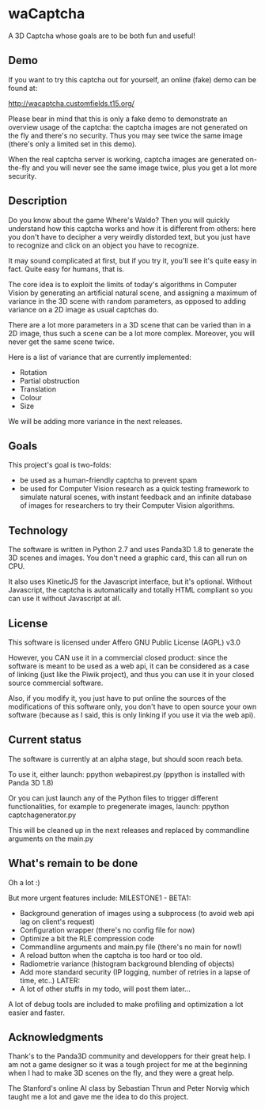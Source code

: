 waCaptcha
=========

A 3D Captcha whose goals are to be both fun and useful!

Demo
----

If you want to try this captcha out for yourself, an online (fake) demo can be found at:

http://wacaptcha.customfields.t15.org/

Please bear in mind that this is only a fake demo to demonstrate an overview usage of the captcha: the captcha images are not generated on the fly and there's no security. Thus you may see twice the same image (there's only a limited set in this demo).

When the real captcha server is working, captcha images are generated on-the-fly and you will never see the same image twice, plus you get a lot more security.

Description
-----------

Do you know about the game Where's Waldo? Then you will quickly understand how this captcha works and how it is different from others: here you don't have to decipher a very weirdly distorded text, but you just have to recognize and click on an object you have to recognize.

It may sound complicated at first, but if you try it, you'll see it's quite easy in fact. Quite easy for humans, that is.

The core idea is to exploit the limits of today's algorithms in Computer Vision by generating an artificial natural scene, and assigning a maximum of variance in the 3D scene with random parameters, as opposed to adding variance on a 2D image as usual captchas do.

There are a lot more parameters in a 3D scene that can be varied than in a 2D image, thus such a scene can be a lot more complex. Moreover, you will never get the same scene twice.

Here is a list of variance that are currently implemented:
- Rotation
- Partial obstruction
- Translation
- Colour
- Size

We will be adding more variance in the next releases.

Goals
-----

This project's goal is two-folds:
- be used as a human-friendly captcha to prevent spam
- be used for Computer Vision research as a quick testing framework to simulate natural scenes, with instant feedback and an infinite database of images for researchers to try their Computer Vision algorithms.

Technology
----------

The software is written in Python 2.7 and uses Panda3D 1.8 to generate the 3D scenes and images. You don't need a graphic card, this can all run on CPU.

It also uses KineticJS for the Javascript interface, but it's optional. Without Javascript, the captcha is automatically and totally HTML compliant so you can use it without Javascript at all.

License
-------

This software is licensed under Affero GNU Public License (AGPL) v3.0

However, you CAN use it in a commercial closed product: since the software is meant to be used as a web api, it can be considered as a case of linking (just like the Piwik project), and thus you can use it in your closed source commercial software.

Also, if you modify it, you just have to put online the sources of the modifications of this software only, you don't have to open source your own software (because as I said, this is only linking if you use it via the web api).

Current status
--------------

The software is currently at an alpha stage, but should soon reach beta.

To use it, either launch:
ppython webapirest.py
(ppython is installed with Panda 3D 1.8)

Or you can just launch any of the Python files to trigger different functionalities, for example to pregenerate images, launch:
ppython captchagenerator.py

This will be cleaned up in the next releases and replaced by commandline arguments on the main.py

What's remain to be done
------------------------

Oh a lot :)

But more urgent features include:
MILESTONE1 - BETA1:
- Background generation of images using a subprocess (to avoid web api lag on client's request)
- Configuration wrapper (there's no config file for now)
- Optimize a bit the RLE compression code
- Commandline arguments and main.py file (there's no main for now!)
- A reload button when the captcha is too hard or too old.
- Radiometrie variance (histogram background blending of objects)
- Add more standard security (IP logging, number of retries in a lapse of time, etc..)
LATER:
- A lot of other stuffs in my todo, will post them later...

A lot of debug tools are included to make profiling and optimization a lot easier and faster.

Acknowledgments
---------------

Thank's to the Panda3D community and developpers for their great help. I am not a game designer so it was a tough project for me at the beginning when I had to make 3D scenes on the fly, and they were a great help.

The Stanford's online AI class by Sebastian Thrun and Peter Norvig which taught me a lot and gave me the idea to do this project.
